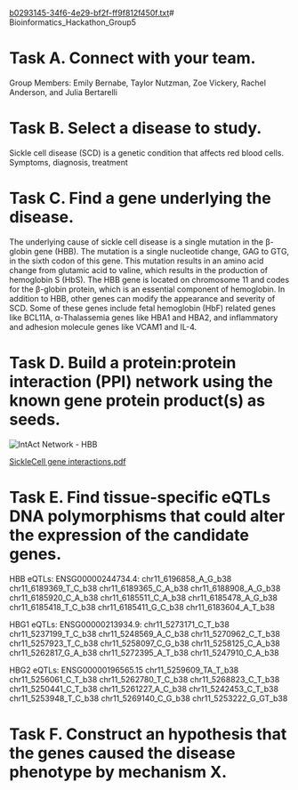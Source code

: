 [b0293145-34f6-4e29-bf2f-ff9f812f450f.txt](https://github.com/user-attachments/files/17994646/b0293145-34f6-4e29-bf2f-ff9f812f450f.txt)# Bioinformatics_Hackathon_Group5

# Task A. Connect with your team.

Group Members: Emily Bernabe, Taylor Nutzman, Zoe Vickery, Rachel Anderson, and Julia Bertarelli

# Task B. Select a disease to study.

Sickle cell disease (SCD) is a genetic condition that affects red blood cells. Symptoms, diagnosis, treatment

# Task C. Find a gene underlying the disease.

The underlying cause of sickle cell disease is a single mutation in the β-globin gene (HBB). The mutation is a single nucleotide change, GAG to GTG, in the sixth codon of this gene. This mutation results in an amino acid change from glutamic acid to valine, which results in the production of hemoglobin S (HbS). The HBB gene is located on chromosome 11 and codes for the β-globin protein, which is an essential component of hemoglobin. In addition to HBB, other genes can modify the appearance and severity of SCD. Some of these genes include fetal hemoglobin (HbF) related genes like BCL11A, α-Thalassemia genes like HBA1 and HBA2, and inflammatory and adhesion molecule genes like VCAM1 and IL-4.

# Task D. Build a protein:protein interaction (PPI) network using the known gene protein product(s) as seeds.
![IntAct Network - HBB](https://github.com/user-attachments/assets/f2e800a5-a852-40f7-b982-84bb26ac2256)

[SickleCell gene interactions.pdf](https://github.com/user-attachments/files/17994703/SickleCell.gene.interactions.pdf)

# Task E. Find tissue-specific eQTLs DNA polymorphisms that could alter the expression of the candidate genes.
HBB eQTLs:
ENSG00000244734.4: 
chr11_6196858_A_G_b38
chr11_6189369_T_C_b38
chr11_6189365_C_A_b38
chr11_6188908_A_G_b38
chr11_6185920_C_A_b38
chr11_6185511_C_A_b38
chr11_6185478_A_G_b38
chr11_6185418_T_C_b38
chr11_6185411_G_C_b38
chr11_6183604_A_T_b38

HBG1 eQTLs:
ENSG00000213934.9:
chr11_5273171_C_T_b38
chr11_5237199_T_C_b38
chr11_5248569_A_C_b38
chr11_5270962_C_T_b38
chr11_5257923_T_C_b38
chr11_5258097_C_G_b38
chr11_5258125_C_A_b38
chr11_5262817_G_A_b38
chr11_5272395_A_T_b38
chr11_5247910_C_A_b38

HBG2 eQTLs:
ENSG00000196565.15
chr11_5259609_TA_T_b38
chr11_5256061_C_T_b38
chr11_5262780_T_C_b38
chr11_5268823_C_T_b38
chr11_5250441_C_T_b38
chr11_5261227_A_C_b38
chr11_5242453_C_T_b38
chr11_5253948_T_C_b38
chr11_5269140_C_G_b38
chr11_5253222_G_GT_b38

# Task F. Construct an hypothesis that the genes caused the disease phenotype by mechanism X.
